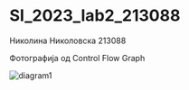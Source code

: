 # SI_2023_lab2_213088
Николина Николовска 213088

Фотографија од Control Flow Graph


![diagram1](https://github.com/nikolinanikolovska/SI_2023_lab2_213088/assets/130161565/7474341a-98bb-4643-bcd9-acc37d8ccede)
